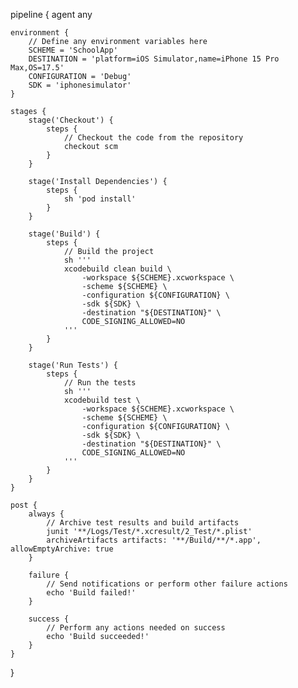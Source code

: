 pipeline {
    agent any

    environment {
        // Define any environment variables here
        SCHEME = 'SchoolApp'
        DESTINATION = 'platform=iOS Simulator,name=iPhone 15 Pro Max,OS=17.5'
        CONFIGURATION = 'Debug'
        SDK = 'iphonesimulator'
    }

    stages {
        stage('Checkout') {
            steps {
                // Checkout the code from the repository
                checkout scm
            }
        }

        stage('Install Dependencies') {
            steps {
                sh 'pod install'
            }
        }

        stage('Build') {
            steps {
                // Build the project
                sh '''
                xcodebuild clean build \
                    -workspace ${SCHEME}.xcworkspace \
                    -scheme ${SCHEME} \
                    -configuration ${CONFIGURATION} \
                    -sdk ${SDK} \
                    -destination "${DESTINATION}" \
                    CODE_SIGNING_ALLOWED=NO
                '''
            }
        }

        stage('Run Tests') {
            steps {
                // Run the tests
                sh '''
                xcodebuild test \
                    -workspace ${SCHEME}.xcworkspace \
                    -scheme ${SCHEME} \
                    -configuration ${CONFIGURATION} \
                    -sdk ${SDK} \
                    -destination "${DESTINATION}" \
                    CODE_SIGNING_ALLOWED=NO
                '''
            }
        }
    }

    post {
        always {
            // Archive test results and build artifacts
            junit '**/Logs/Test/*.xcresult/2_Test/*.plist'
            archiveArtifacts artifacts: '**/Build/**/*.app', allowEmptyArchive: true
        }

        failure {
            // Send notifications or perform other failure actions
            echo 'Build failed!'
        }

        success {
            // Perform any actions needed on success
            echo 'Build succeeded!'
        }
    }
}


